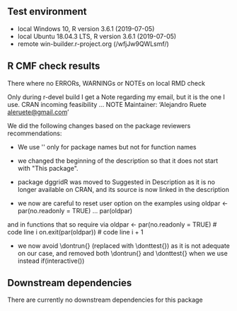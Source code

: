 ## Test environment
* local Windows 10,  R version 3.6.1 (2019-07-05)
* local Ubuntu 18.04.3 LTS, R version 3.6.1 (2019-07-05)
* remote win-builder.r-project.org (/wfjJw9QWLsmf/)

## R CMF check results
There where no ERRORs, WARNINGs or NOTEs on local RMD check

Only during r-devel build I get a Note regarding my email, but it is the one I use.
  CRAN incoming feasibility ... NOTE
  Maintainer: ‘Alejandro Ruete <aleruete@gmail.com>’

We did the following changes based on the package reviewers recommendations: 
* We use '' only for package names but not for function names

* we changed the beginning of the description so that it does not start with "This package".

* package dggridR was moved to Suggested in Description as it is no longer available on CRAN, and its source is now linked in the description 

* we now are careful to reset user option on the examples using 
  oldpar <- par(no.readonly = TRUE)
  ...
  par(oldpar)

and in functions that so require via 
  oldpar <- par(no.readonly = TRUE)       # code line i
  on.exit(par(oldpar))                    # code line i + 1

* we now avoid \dontrun{} (replaced with \donttest{}) as it is not adequate on our case, and  removed both \dontrun{} and \donttest{} when we use instead if(interactive())

## Downstream dependencies
There are currently no downstream dependencies for this package
